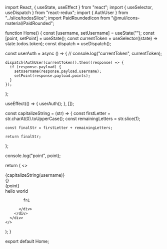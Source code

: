 import React, { useState, useEffect } from "react";
import { useSelector, useDispatch } from "react-redux";
import { AuthUser } from "../slice/todosSlice";
import PaidRoundedIcon from "@mui/icons-material/PaidRounded";

function Home() {
  const [username, setUsername] = useState("");
  const [point, setPoint] = useState();
  const currentToken = useSelector((state) => state.todos.token);
  const dispatch = useDispatch();

  const userAuth = async () => {
    // console.log("currentToken", currentToken);

    dispatch(AuthUser(currentToken)).then((response) => {
      if (response.payload) {
        setUsername(response.payload.username);
        setPoint(response.payload.points);
      }
    });
  };

  useEffect(() => {
    userAuth();
  }, []);

  const capitalizeString = (str) => {
    const firstLetter = str.charAt(0).toUpperCase();
    const remainingLetters = str.slice(1);

    const finalStr = firstLetter + remainingLetters;

    return finalStr;
  };

  console.log("point", point);

  return (
    <>
      <div className="w-full bg-red-200 border-2 flex border-black p-2">
        <div className="w-full">
          <div className="flex justify-center">
            <div className="w-[80%] flex justify-between items-center mb-5 bg-slate-100 rounded-md shadow-sm">
              <div className="mx-4 font-semibold tracking-wider">
                {capitalizeString(username)}
              </div>
              {}
            </div>
            <div className="flex mx-1 px-2 justify-between items-center mb-5 bg-slate-100 rounded-md shadow-sm">
              <PaidRoundedIcon className="text-yellow-400" /> {point}
            </div>
          </div>
          <div>
            hello world

            fn1
            
          </div>
        </div>
      </div>
    </>
  );
}

export default Home;
